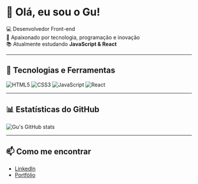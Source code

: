 # 👋 Olá, eu sou o Gu!

💻 Desenvolvedor Front-end  
🚀 Apaixonado por tecnologia, programação e inovação  
📚 Atualmente estudando **JavaScript & React**

---

## 🚀 Tecnologias e Ferramentas
![HTML5](https://img.shields.io/badge/-HTML5-E34F26?logo=html5&logoColor=fff)
![CSS3](https://img.shields.io/badge/-CSS3-1572B6?logo=css3&logoColor=fff)
![JavaScript](https://img.shields.io/badge/-JavaScript-F7DF1E?logo=javascript&logoColor=000)
![React](https://img.shields.io/badge/-React-61DAFB?logo=react&logoColor=000)

---

## 📊 Estatísticas do GitHub
![Gu's GitHub stats](https://github-readme-stats.vercel.app/api?username=SEU_USERNAME&show_icons=true&theme=dracula)

---

## 📫 Como me encontrar
- [LinkedIn](https://linkedin.com/in/SEU-LINK)
- [Portfólio](https://SEU-SITE.com)
